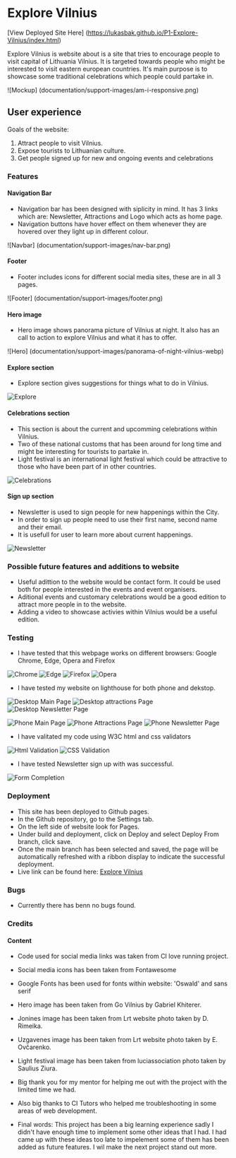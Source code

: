 # Explore Vilnius

[View Deployed Site Here] (<https://lukasbak.github.io/P1-Explore-Vilnius/index.html>)

Explore Vilnius is website about is a site that tries to encourage people to visit capital of Lithuania Vilnius. It is targeted towards people who might be interested to visit eastern european countries. It's main purpose is to showcase some traditional celebrations which people could partake in.

![Mockup] (documentation/support-images/am-i-responsive.png)

## User experience

Goals of the website:

1. Attract people to visit Vilnius.
2. Expose tourists to Lithuanian culture.
3. Get people signed up for new and ongoing events and celebrations

### Features

#### Navigation Bar

- Navigation bar has been designed with siplicity in mind. It has 3 links which are: Newsletter, Attractions and Logo which acts as home page.
- Navigation buttons have hover effect on them whenever they are hovered over they light up in different colour.

![Navbar] (documentation/support-images/nav-bar.png)

#### Footer

- Footer includes icons for different social media sites, these are in all 3 pages.

![Footer] (documentation/support-images/footer.png)

#### Hero image

- Hero image shows panorama picture of Vilnius at night. It also has an call to action to explore Vilnius and what it has to offer.

![Hero] (documentation/support-images/panorama-of-night-vilnius-webp)

#### Explore section

- Explore section gives suggestions for things what to do in Vilnius.

![Explore](documentation/support-images/explore.png)

#### Celebrations section

- This section is about the current and upcomming celebrations within Vilnius.
- Two of these national customs that has been around for long time and might be interesting for tourists to partake in.
- Light festival is an international light festival which could be attractive to those who have been part of in other countries.

![Celebrations](documentation/support-images/celebrations.png)

#### Sign up section

- Newsletter is used to sign people for new happenings within the City.
- In order to sign up people need to use their first name, second name and their email.
- It is usefull for user to learn more about current happenings.

![Newsletter](documentation/support-images/newsletter.png)

### Possible future features and additions to website

- Useful adittion to the website would be contact form. It could be used both for people interested in the events and event organisers.
- Aditional events and customary celebrations would be a good edition to attract more people in to the website.
- Adding a video to showcase activies within Vilnius would be a useful edition.

### Testing

- I have tested that this webpage works on different browsers: Google Chrome, Edge, Opera and Firefox

![Chrome](documentation/support-images/chrome.png)
![Edge](documentation/support-images/edge.png)
![Firefox](documentation/support-images/firefox.png)
![Opera](documentation/support-images/opera.png)

- I have tested my website on lighthouse for both phone and dekstop.

![Desktop Main Page](documentation/support-images/dekstop-lh1.png)
![Desktop attractions Page](documentation/support-images/dekstop-lh2.png)
![Desktop Newsletter Page](documentation/support-images/dekstop-lh3.png)

![Phone Main Page](documentation/support-images/phone-lh1)
![Phone Attractions Page](documentation/support-images/phone-lh2.png)
![Phone Newsletter Page](documentation/support-images/phone-lh3.png)

- I have valitated my code using W3C html and css validators

![Html Validation](documentation/support-images/html-valid.png)
![CSS Validation](documentation/support-images/css-valid.png)

- I have tested Newsletter sign up with was successful.

![Form Completion](documentation/support-images/signup-complete.png)

### Deployment

- This site has been deployed to Github pages.
- In the Github repository, go to the Settings tab.
- On the left side of website look for Pages.
- Under build and deployment, click on Deploy and select Deploy From branch, click save.
- Once the main branch has been selected and saved, the page will be automatically refreshed with a ribbon display to indicate the successful deployment.
- Live link can be found here: [Explore Vilnius](https://lukasbak.github.io/P1-Explore-Vilnius/index.html)

### Bugs

- Currently there has benn no bugs found.

### Credits

#### Content

- Code used for social media links was taken from CI love running project.
- Social media icons has been taken from Fontawesome
- Google Fonts has been used for fonts within website: 'Oswald' and sans serif

- Hero image has been taken from Go Vilnius by Gabriel Khiterer.
- Jonines image has been taken from Lrt website photo taken by D. Rimeika.
- Uzgavenes image has been taken from Lrt website photo taken by E. Ovčarenko.
- Light festival image has been taken from luciassociation photo taken by Saulius Ziura.

- Big thank you for my mentor for helping me out with the project with the limited time we had.
- Also big thanks to CI Tutors who helped me troubleshooting in some areas of web development.

- Final words: This project has been a big learning experience sadly I didn't have enough time to implement some other ideas that I had. I had came up with these ideas too late to impelement some of them has been added as future features. I wil make the next project stand out more.
